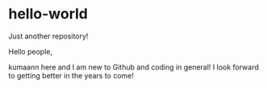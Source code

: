 # hello-world
Just another repository!

Hello people, 

kumaann here and I am new to Github and coding in general! I look forward to getting better in the years to come!
